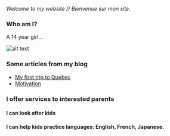 *Welcome to my website // Bienvenue sur mon site.*

### Who am I?

A 14 year girl...

![alt text](http://img.over-blog.com/412x550/3/97/63/25/Tiyi-1/Tiyi-1-0298.jpg)


### Some articles from my blog

* [My first trip to Quebec](http://thepurpleworld-of-tiyi.over-blog.com/article-my-first-trip-to-quebec-1-122938602.html)
* [Motivation](http://thepurpleworld-of-tiyi.over-blog.com/article-motivation-122937811.html)

### I offer services to interested parents

#### I can look after kids

#### I can help kids practice languages: English, French, Japanese.
